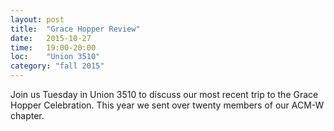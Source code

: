 ```yaml
---
layout: post
title:  "Grace Hopper Review"
date:   2015-10-27
time:   19:00-20:00
loc:    "Union 3510"
category: "fall 2015"
---
```


Join us Tuesday in Union 3510 to discuss our most recent trip to the Grace Hopper Celebration.
This year we sent over twenty members of our ACM-W chapter.
